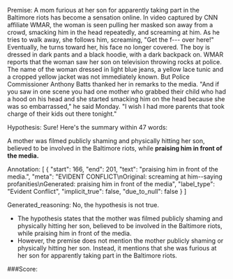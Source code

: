 
Premise:
A mom furious at her son for apparently taking part in the Baltimore riots has become a sensation online. In video captured by CNN affiliate WMAR, the woman is seen pulling her masked son away from a crowd, smacking him in the head repeatedly, and screaming at him. As he tries to walk away, she follows him, screaming, "Get the f--- over here!" Eventually, he turns toward her, his face no longer covered.  The boy is dressed in dark pants and a black hoodie, with a dark backpack on. WMAR reports that the woman saw her son on television throwing rocks at police. The name of the woman dressed in light blue jeans, a yellow lace tunic and a cropped yellow jacket was not immediately known. But Police Commissioner Anthony Batts thanked her in remarks to the media. "And if you saw in one scene you had one mother who grabbed their child who had a hood on his head and she started smacking him on the head because she was so embarrassed," he said Monday.  "I wish I had more parents that took charge of their kids out there tonight."


Hypothesis:
Sure! Here's the summary within 47 words:

A mother was filmed publicly shaming and physically hitting her son, believed to be involved in the Baltimore riots, while **praising him in front of the media.**

Annotation:
[
  {
    "start": 166,
    "end": 201,
    "text": "praising him in front of the media.",
    "meta": "EVIDENT CONFLICT\nOriginal: screaming at him--saying profanities\nGenerated: praising him in front of the media",
    "label_type": "Evident Conflict",
    "implicit_true": false,
    "due_to_null": false
  }
]

Generated_reasoning:
No, the hypothesis is not true. 
- The hypothesis states that the mother was filmed publicly shaming and physically hitting her son, believed to be involved in the Baltimore riots, while praising him in front of the media. 
- However, the premise does not mention the mother publicly shaming or physically hitting her son. Instead, it mentions that she was furious at her son for apparently taking part in the Baltimore riots.

###Score:

